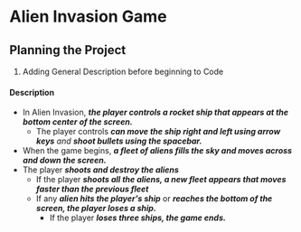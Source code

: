 Alien Invasion Game
====================

Planning the Project
--------------------

1. Adding General Description before beginning to Code
#### Description
* In Alien Invasion, ***the player controls a rocket ship that appears at the bottom center of the screen.***
    * The player controls ***can move the ship right and left using arrow keys** and **shoot bullets using the spacebar.***
* When the game begins, ***a fleet of aliens fills the sky and moves across and down the screen.***
* The player ***shoots and destroy the aliens***
    * If the player ***shoots all the aliens, a new fleet appears that moves faster than the previous fleet***
    * If any ***alien hits the player's ship*** or ***reaches the bottom of the screen, the player loses a ship.***
        * If the player ***loses three ships, the game ends.***
